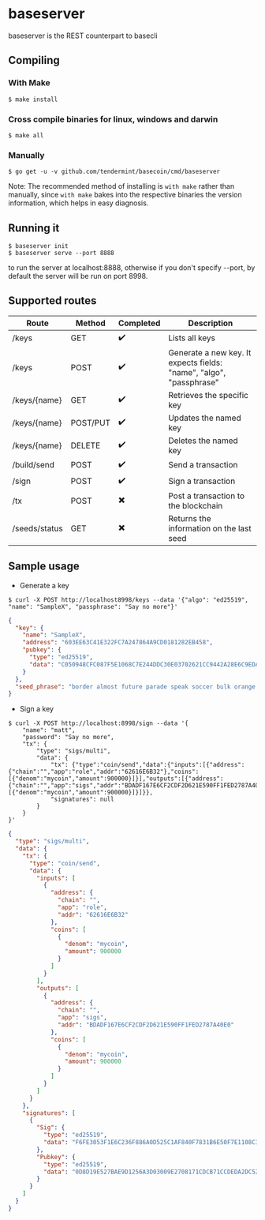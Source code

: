 # baseserver

baseserver is the REST counterpart to basecli

## Compiling

### With Make
```shell
$ make install
```

### Cross compile binaries for linux, windows and darwin
```shell
$ make all
```

### Manually
```shell
$ go get -u -v github.com/tendermint/basecoin/cmd/baseserver
```

Note: The recommended method of installing is `with make` rather
than manually, since `with make` bakes into the respective binaries
the version information, which helps in easy diagnosis.

## Running it
```shell
$ baseserver init
$ baseserver serve --port 8888
```
to run the server at localhost:8888, otherwise if you don't specify --port,
by default the server will be run on port 8998.

## Supported routes
Route | Method | Completed | Description
---|---|---|---
/keys|GET|✔️|Lists all keys
/keys|POST|✔️|Generate a new key. It expects fields: "name", "algo", "passphrase"
/keys/{name}|GET|✔️|Retrieves the specific key
/keys/{name}|POST/PUT|✔️|Updates the named key
/keys/{name}|DELETE|✔️|Deletes the named key
/build/send|POST|✔️|Send a transaction
/sign|POST|✔️|Sign a transaction
/tx|POST|✖️|Post a transaction to the blockchain
/seeds/status|GET|✖️|Returns the information on the last seed

## Sample usage
- Generate a key
```shell
$ curl -X POST http://localhost8998/keys --data '{"algo": "ed25519", "name": "SampleX", "passphrase": "Say no more"}'
```

```json
{
  "key": {
    "name": "SampleX",
    "address": "603EE63C41E322FC7A247864A9CD0181282EB458",
    "pubkey": {
      "type": "ed25519",
      "data": "C050948CFC087F5E1068C7E244DDC30E03702621CC9442A28E6C9EDA7771AA0C"
    }
  },
  "seed_phrase": "border almost future parade speak soccer bulk orange real brisk caution body river chapter"
}
```

- Sign a key
```shell
$ curl -X POST http://localhost:8998/sign --data '{
    "name": "matt",
    "password": "Say no more",
    "tx": {
        "type": "sigs/multi",
        "data": {
            "tx": {"type":"coin/send","data":{"inputs":[{"address":{"chain":"","app":"role","addr":"62616E6B32"},"coins":[{"denom":"mycoin","amount":900000}]}],"outputs":[{"address":{"chain":"","app":"sigs","addr":"BDADF167E6CF2CDF2D621E590FF1FED2787A40E0"},"coins":[{"denom":"mycoin","amount":900000}]}]}},
            "signatures": null
        }
    }
}'
```

```json
{
  "type": "sigs/multi",
  "data": {
    "tx": {
      "type": "coin/send",
      "data": {
        "inputs": [
          {
            "address": {
              "chain": "",
              "app": "role",
              "addr": "62616E6B32"
            },
            "coins": [
              {
                "denom": "mycoin",
                "amount": 900000
              }
            ]
          }
        ],
        "outputs": [
          {
            "address": {
              "chain": "",
              "app": "sigs",
              "addr": "BDADF167E6CF2CDF2D621E590FF1FED2787A40E0"
            },
            "coins": [
              {
                "denom": "mycoin",
                "amount": 900000
              }
            ]
          }
        ]
      }
    },
    "signatures": [
      {
        "Sig": {
          "type": "ed25519",
          "data": "F6FE3053F1E6C236F886A0D525C1AF840F7831B6E50F7E1108C345AA524303920F09945DA110AD5184B3F45717D7114E368B12AFE027FECECC2FC193D4906A0C"
        },
        "Pubkey": {
          "type": "ed25519",
          "data": "0D8D19E527BAE9D1256A3D03009E2708171CDCB71CCDEDA2DC52DD9AD23AEE25"
        }
      }
    ]
  }
}
```
